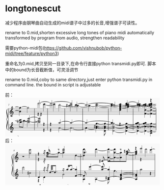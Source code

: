 # longtonescut
减少程序由钢琴曲自动生成的midi谱子中过多的长音,增强谱子可读性。  

rename to 0.mid,shorten excessive long tones of piano midi automatically transformed by program from audio, strengthen readability  

需要python-midi包(https://github.com/vishnubob/python-midi/tree/feature/python3)

重命名为0.mid,拷贝至同一目录下,在命令行直接python transmidi.py即可. 脚本中的bound为长音截断值，可灵活调节  

rename to 0.mid,coby to same directory,just enter python transmidi.py in command line.   the bound in script is adjustable


前：
![Image text](https://github.com/worldstructure/longtonescut/blob/main/before.png)
后：
![Image text](https://github.com/worldstructure/longtonescut/blob/main/after.png)
